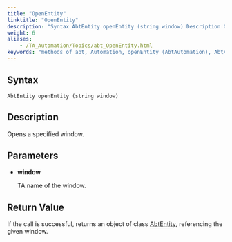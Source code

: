 ```yaml
--- 
title: "OpenEntity"
linktitle: "OpenEntity"
description: "Syntax AbtEntity openEntity (string window) Description Opens a specified window. Parameters window TA name of the window. Return Value If the call is successful, returns an object of class AbtEntity ..."
weight: 6
aliases: 
    - /TA_Automation/Topics/abt_OpenEntity.html
keywords: "methods of abt, Automation, openEntity (AbtAutomation), AbtAutomation, openEntity, abtentity"
---
```


## Syntax  

`AbtEntity openEntity (string window)`

## Description  

Opens a specified window.

## Parameters  

-   **window**

    TA name of the window.


## Return Value  

If the call is successful, returns an object of class [AbtEntity](/automation-guide/action-based-testing-language/testarchitect-automation-classes/automation-classes/abtentity/), referencing the given window.





